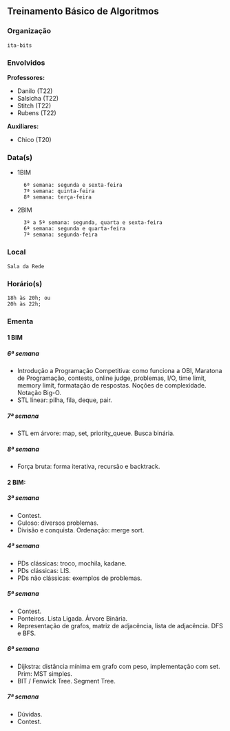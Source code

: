 ## Treinamento Básico de Algoritmos
### Organização
	ita-bits

### Envolvidos

**Professores:**
- Danilo (T22)
- Salsicha (T22)
- Stitch (T22)
- Rubens (T22)

**Auxiliares:**
- Chico (T20)

### Data(s)

- 1BIM

		6ª semana: segunda e sexta-feira
		7ª semana: quinta-feira
		8ª semana: terça-feira

- 2BIM

		3ª a 5ª semana: segunda, quarta e sexta-feira
		6ª semana: segunda e quarta-feira
		7ª semana: segunda-feira
	
	
### Local
	Sala da Rede
	
### Horário(s)
	18h às 20h; ou
	20h às 22h;
	
### Ementa
#### 1 BIM
##### 6ª semana
- Introdução a Programação Competitiva: como funciona a OBI, Maratona de Programação, contests, online judge,
problemas, I/O, time limit, memory limit, formatação de respostas. Noções de complexidade. Notação Big-O.
- STL linear: pilha, fila, deque, pair.
##### 7ª semana
- STL em árvore: map, set, priority_queue. Busca binária.
##### 8ª semana
- Força bruta: forma iterativa, recursão e backtrack.

#### 2 BIM:
##### 3ª semana
- Contest.
- Guloso: diversos problemas.
- Divisão e conquista. Ordenação: merge sort.
##### 4ª semana
- PDs clássicas: troco, mochila, kadane.
- PDs clássicas: LIS.
- PDs não clássicas: exemplos de problemas.
##### 5ª semana
- Contest.
- Ponteiros. Lista Ligada. Árvore Binária.
- Representação de grafos, matriz de adjacência, lista de adjacência. DFS e BFS.
##### 6ª semana
- Dijkstra: distância mínima em grafo com peso, implementação com set. Prim: MST simples.
- BIT / Fenwick Tree. Segment Tree.
##### 7ª semana
- Dúvidas.
- Contest.
